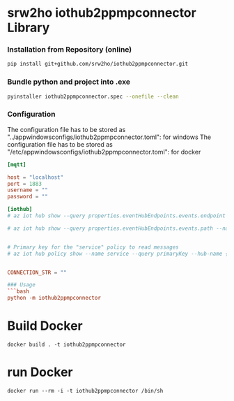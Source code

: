 # srw2ho iothub2ppmpconnector Library

### Installation from Repository (online)
```bash
pip install git+github.com/srw2ho/iothub2ppmpconnector.git
```

### Bundle python and project into .exe
```bash
pyinstaller iothub2ppmpconnector.spec --onefile --clean
```

### Configuration
The configuration file has to be stored as "../appwindowsconfigs/iothub2ppmpconnector.toml": for windows
The configuration file has to be stored as "/etc/appwindowsconfigs/iothub2ppmpconnector.toml": for docker


```toml
[mqtt]

host = "localhost"
port = 1883
username = ""
password = ""

[iothub]
# az iot hub show --query properties.eventHubEndpoints.events.endpoint --name {your IoT Hub name}

# az iot hub show --query properties.eventHubEndpoints.events.path --name {your IoT Hub name}


# Primary key for the "service" policy to read messages
# az iot hub policy show --name service --query primaryKey --hub-name {your IoT Hub name}


CONNECTION_STR = ""

### Usage
```bash
python -m iothub2ppmpconnector
```

# Build Docker
    docker build . -t iothub2ppmpconnector

# run Docker
    docker run --rm -i -t iothub2ppmpconnector /bin/sh